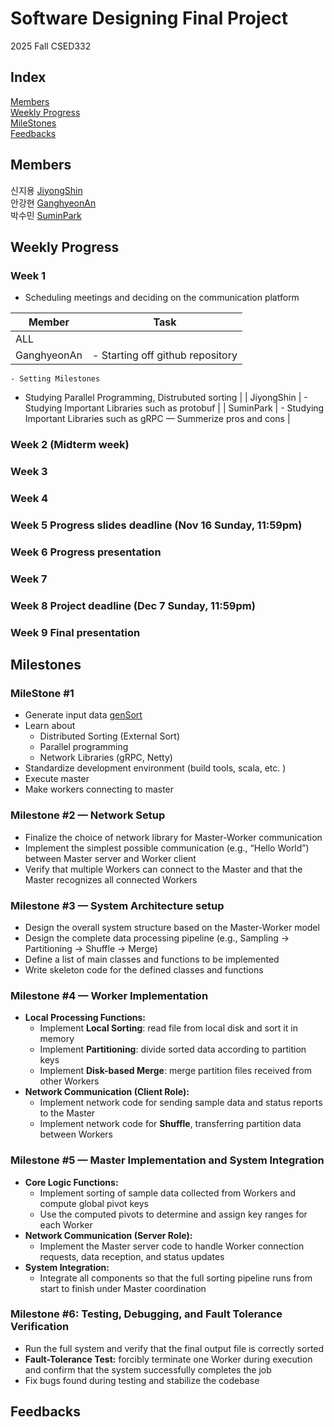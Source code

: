 # Software Designing Final Project  
2025 Fall CSED332

## Index
[Members](#Members)  
[Weekly Progress](#Weekly-Progress)  
[MileStones](#MileStones)  
[Feedbacks](#feedbacks)  

## Members
신지용 [JiyongShin](https://github.com/JiyongPostech)  
안강현 [GanghyeonAn](https://github.com/gimon0330)  
박수민 [SuminPark](https://github.com/parksumin1017)  

## Weekly Progress
### Week 1

- Scheduling meetings and deciding on the communication platform

| Member | Task |
| --- | --- |
| ALL |  |
| GanghyeonAn | - Starting off github repository
    - Setting Milestones
- Studying Parallel Programming, Distrubuted sorting |
| JiyongShin | - Studying Important Libraries such as protobuf |
| SuminPark | - Studying Important Libraries such as gRPC — Summerize pros and cons |

### Week 2 (Midterm week)
### Week 3
### Week 4
### Week 5 Progress slides deadline (Nov 16 Sunday, 11:59pm)
### Week 6 Progress presentation
### Week 7
### Week 8 Project deadline (Dec 7 Sunday, 11:59pm)
### Week 9 Final presentation

## Milestones
### MileStone #1

- Generate input data [genSort](https://www.ordinal.com/gensort.html)
- Learn about
    - Distributed Sorting (External Sort)
    - Parallel programming
    - Network Libraries (gRPC, Netty)
- Standardize development environment (build tools, scala, etc. )
- Execute master
- Make workers connecting to master

### Milestone #2 — Network Setup

- Finalize the choice of network library for Master-Worker communication
- Implement the simplest possible communication (e.g., “Hello World”) between Master server and Worker client
- Verify that multiple Workers can connect to the Master and that the Master recognizes all connected Workers

### Milestone #3 — System Architecture setup

- Design the overall system structure based on the Master-Worker model
- Design the complete data processing pipeline (e.g., Sampling → Partitioning → Shuffle → Merge)
- Define a list of main classes and functions to be implemented
- Write skeleton code for the defined classes and functions

### **Milestone #4 — Worker Implementation**

- **Local Processing Functions:**
    - Implement **Local Sorting**: read file from local disk and sort it in memory
    - Implement **Partitioning**: divide sorted data according to partition keys
    - Implement **Disk-based Merge**: merge partition files received from other Workers
- **Network Communication (Client Role):**
    - Implement network code for sending sample data and status reports to the Master
    - Implement network code for **Shuffle**, transferring partition data between Workers

### **Milestone #5 — Master Implementation and System Integration**

- **Core Logic Functions:**
    - Implement sorting of sample data collected from Workers and compute global pivot keys
    - Use the computed pivots to determine and assign key ranges for each Worker
- **Network Communication (Server Role):**
    - Implement the Master server code to handle Worker connection requests, data reception, and status updates
- **System Integration:**
    - Integrate all components so that the full sorting pipeline runs from start to finish under Master coordination

### **Milestone #6: Testing, Debugging, and Fault Tolerance Verification**

- Run the full system and verify that the final output file is correctly sorted
- **Fault-Tolerance Test:** forcibly terminate one Worker during execution and confirm that the system successfully completes the job
- Fix bugs found during testing and stabilize the codebase

## Feedbacks
